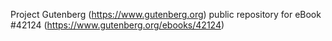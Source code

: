 Project Gutenberg (https://www.gutenberg.org) public repository for eBook #42124 (https://www.gutenberg.org/ebooks/42124)
